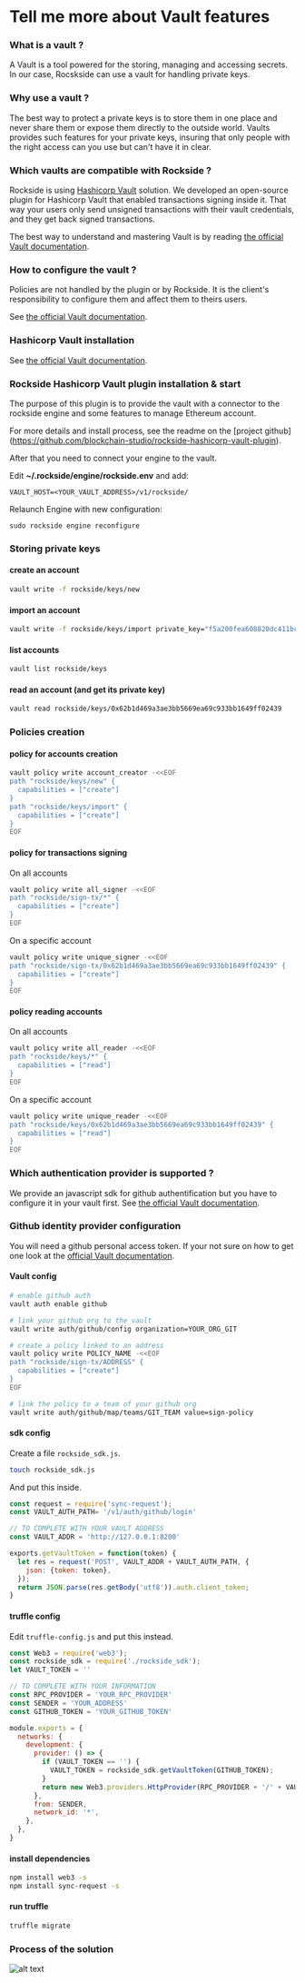 # Tell me more about Vault features

### What is a vault ?

A Vault is a tool powered for the storing, managing and accessing secrets. In our case, Rocskside can use a vault for handling private keys.

### Why use a vault ?

The best way to protect a private keys is to store them in one place and never share them or expose them directly to the outside world. Vaults provides such features for your private keys, insuring that only people with the right access can you use but can't have it in clear.

### Which vaults are compatible with Rockside ?

Rockside is using [Hashicorp Vault](https://www.vaultproject.io/) solution. We developed an open-source plugin for Hashicorp Vault that enabled transactions signing inside it. That way your users only send unsigned transactions with their vault credentials, and they get back signed transactions.

The best way to understand and mastering Vault is by reading [the official Vault documentation](https://www.vaultproject.io/docs/).

### How to configure the vault ?

Policies are not handled by the plugin or by Rockside. It is the client's responsibility to configure them and affect them to theirs users.

See [the official Vault documentation](https://www.vaultproject.io/docs/concepts/policies.html).

### Hashicorp Vault installation

See [the official Vault documentation](https://learn.hashicorp.com/vault/getting-started/install).

### Rockside Hashicorp Vault plugin installation & start

The purpose of this plugin is to provide the vault with a connector to the rockside engine and some features to manage Ethereum account.

For more details and install process, see the readme on the [project github] (https://github.com/blockchain-studio/rockside-hashicorp-vault-plugin).

After that you need to connect your engine to the vault.

Edit **~/.rockside/engine/rockside.env** and add:

```
VAULT_HOST=<YOUR_VAULT_ADDRESS>/v1/rockside/
```

Relaunch Engine with new configuration:
```
sudo rockside engine reconfigure
```

### Storing private keys

#### create an account

```sh
vault write -f rockside/keys/new
```

#### import an account

```sh
vault write -f rockside/keys/import private_key="f5a200fea608820dc411bc212ff4ec76d331e6efd39ac1bf30aca066fb3c6807"
```

#### list accounts

```sh
vault list rockside/keys
```

#### read an account (and get its private key)

```sh
vault read rockside/keys/0x62b1d469a3ae3bb5669ea69c933bb1649ff02439
```

### Policies creation

#### policy for accounts creation

```sh
vault policy write account_creator -<<EOF
path "rockside/keys/new" {
  capabilities = ["create"]
}
path "rockside/keys/import" {
  capabilities = ["create"]
}
EOF
```

#### policy for transactions signing

On all accounts

```sh
vault policy write all_signer -<<EOF
path "rockside/sign-tx/*" {
  capabilities = ["create"]
}
EOF
```

On a specific account

```sh
vault policy write unique_signer -<<EOF
path "rockside/sign-tx/0x62b1d469a3ae3bb5669ea69c933bb1649ff02439" {
  capabilities = ["create"]
}
EOF
```

#### policy reading accounts

On all accounts

```sh
vault policy write all_reader -<<EOF
path "rockside/keys/*" {
  capabilities = ["read"]
}
EOF
```

On a specific account

```sh
vault policy write unique_reader -<<EOF
path "rockside/keys/0x62b1d469a3ae3bb5669ea69c933bb1649ff02439" {
  capabilities = ["read"]
}
EOF
```

### Which authentication provider is supported ?

We provide an javascript sdk for github authentification but you have to configure it in your vault first.
See [the official Vault documentation](https://www.vaultproject.io/docs/auth/github.html).

### Github identity provider configuration
You will need a github personal access token. If your not sure on how to get one look at the [official Vault documentation](https://www.vaultproject.io/docs/auth/github.html).
#### Vault config

```sh
# enable github auth
vault auth enable github

# link your github org to the vault
vault write auth/github/config organization=YOUR_ORG_GIT

# create a policy linked to an address
vault policy write POLICY_NAME -<<EOF
path "rockside/sign-tx/ADDRESS" {
  capabilities = ["create"]
}
EOF

# link the policy to a team of your github org
vault write auth/github/map/teams/GIT_TEAM value=sign-policy
```

#### sdk config

Create a file `rockside_sdk.js`.

```sh
touch rockside_sdk.js
```

And put this inside.

```js
const request = require('sync-request');
const VAULT_AUTH_PATH= '/v1/auth/github/login'

// TO COMPLETE WITH YOUR VAULT ADDRESS
const VAULT_ADDR = 'http://127.0.0.1:8200'

exports.getVaultToken = function(token) {
  let res = request('POST', VAULT_ADDR + VAULT_AUTH_PATH, {
    json: {token: token},
  });
  return JSON.parse(res.getBody('utf8')).auth.client_token;
}
```


#### truffle config

Edit `truffle-config.js` and put this instead.

```js
const Web3 = require('web3');
const rockside_sdk = require('./rockside_sdk');
let VAULT_TOKEN = ''

// TO COMPLETE WITH YOUR INFORMATION
const RPC_PROVIDER = 'YOUR_RPC_PROVIDER'
const SENDER = 'YOUR_ADDRESS'
const GITHUB_TOKEN = 'YOUR_GITHUB_TOKEN'

module.exports = {
  networks: {
    development: {
      provider: () => {
        if (VAULT_TOKEN == '') {
          VAULT_TOKEN = rockside_sdk.getVaultToken(GITHUB_TOKEN);
        }
        return new Web3.providers.HttpProvider(RPC_PROVIDER + '/' + VAULT_TOKEN)
      },
      from: SENDER,
      network_id: '*',
    },
  },
}
```

#### install dependencies

```sh
npm install web3 -s
npm install sync-request -s
```

#### run truffle

```sh
truffle migrate
```

### Process of the solution

![alt text](vault_simplified.png)
